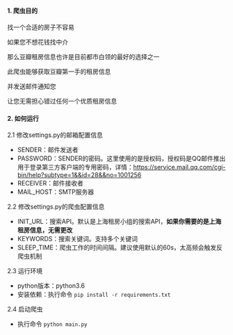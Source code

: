 #### 1. 爬虫目的
找一个合适的房子不容易

如果您不想花钱找中介

那么豆瓣租房信息也许是目前都市白领的最好的选择之一

此爬虫能够获取豆瓣第一手的租房信息

并发送邮件通知您

让您无需担心错过任何一个优质租房信息


#### 2. 如何运行
2.1 修改settings.py的邮箱配置信息
* SENDER：邮件发送者
* PASSWORD：SENDER的密码。这里使用的是授权码，授权码是QQ邮件推出用于登录第三方客户端的专用密码，详情：https://service.mail.qq.com/cgi-bin/help?subtype=1&&id=28&&no=1001256
* RECEIVER：邮件接收者
* MAIL_HOST：SMTP服务器

2.2 修改settings.py的爬虫配置信息
* INIT_URL：搜索API。默认是上海租房小组的搜索API，**如果你需要的是上海租房信息，无需更改**
* KEYWORDS：搜索关键词。支持多个关键词
* SLEEP_TIME：爬虫工作的时间间隔。建议使用默认的60s，太高频会触发反爬虫机制

2.3 运行环境
* python版本：python3.6
* 安装依赖：执行命令 `pip install -r requirements.txt`

2.4 启动爬虫
* 执行命令 `python main.py`
